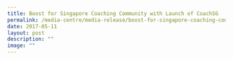 ```yaml
---
title: Boost for Singapore Coaching Community with Launch of CoachSG
permalink: /media-centre/media-release/boost-for-singapore-coaching-community-with-launch-of-coachsg/
date: 2017-05-11
layout: post
description: ""
image: ""
---
```

